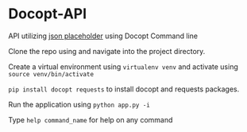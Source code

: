 # Docopt-API
API utilizing [json placeholder](jsonplaceholder.typicode.com) using Docopt Command line

Clone the repo using and navigate into the project directory.

Create a virtual environment using `virtualenv venv` and activate using `source venv/bin/activate`

`pip install docopt requests` to install docopt and requests packages.

Run the application using   `python app.py -i`

Type `help command_name` for help on any command
